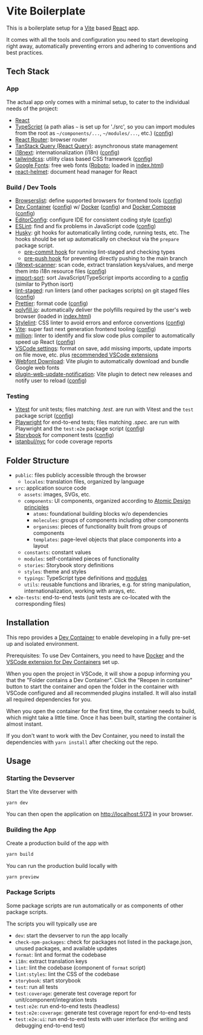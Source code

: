 # Vite Boilerplate

This is a boilerplate setup for a [Vite] based [React] app.

It comes with all the tools and configuration you need to start developing right away, automatically preventing errors and adhering to conventions and best practices.

## Tech Stack

### App

The actual app only comes with a minimal setup, to cater to the individual needs of the project:

- [React]
- [TypeScript] (a path alias `~` is set up for './src', so you can import modules from the root as `~/components/...`, `~/modules/...`, etc.) ([config](./tsconfig.json))
- [React Router][reactRouter]: browser router
- [TanStack Query (React Query)][tanStackQuery]: asynchronous state management
- [i18next][i18next]: internationalization (i18n) ([config](./src/utils/i18n.ts))
- [tailwindcss]: utility class based CSS framework ([config](./tailwind.config.js))
- [Google Fonts][googleFonts]: free web fonts ([Roboto]; loaded in [index.html](./index.html))
- [react-helmet]: document head manager for React

### Build / Dev Tools

- [Browserslist]: define supported browsers for frontend tools ([config](./.browserslistrc))
- [Dev Container][devcontainer] ([config](./.devcontainer/devcontainer.json)) w/ [Docker] ([config](./.devcontainer/Dockerfile)) and [Docker Compose][dockerCompose] ([config](./.devcontainer/docker-compose.yml))
- [EditorConfig]: configure IDE for consistent coding style ([config](./.editorconfig))
- [ESLint]: find and fix problems in JavaScript code ([config](./.eslintrc.json))
- [Husky]: git hooks for automatically linting code, running tests, etc. The hooks should be set up automatically on checkout via the `prepare` package script.
  - [pre-commit hook](/.husky/pre-commit.sh) for running lint-staged and checking types
  - [pre-push hook](/.husky/pre-push.sh) for preventing directly pushing to the main branch
- [i18next-scanner]: scan code, extract translation keys/values, and merge them into i18n resource files ([config](./.importsortrc))
- [import-sort]: sort JavaScript/TypeScript imports according to a [config](./.importsortrc) (similar to Python isort)
- [lint-staged]: run linters (and other packages scripts) on git staged files ([config](./.lintstagedrc.cjs))
- [Prettier]: format code ([config](./prettier.config.js))
- [polyfill.io]: automatically deliver the polyfills required by the user's web browser (loaded in [index.html](./index.html))
- [Stylelint]: CSS linter to avoid errors and enforce conventions ([config](./.stylelintrc.cjs))
- [Vite]: super fast next generation frontend tooling ([config](./vite.config.ts))
- [million]: linter to identify and fix slow code plus compiler to automatically speed up React ([config](./vite.config.ts))
- [VSCode settings](./vscode/settings.json): format on save, add missing imports, update imports on file move, etc. plus [recommended VSCode extensions](./vscode/extensions.json)
- [Webfont Download][webfontDownloadVitePlugin]: Vite plugin to automatically download and bundle Google web fonts
- [plugin-web-update-notification]: Vite plugin to detect new releases and notify user to reload ([config](./vite.config.ts))

### Testing

- [Vitest] for unit tests; files matching _.test._ are run with Vitest and the `test` package script ([config](./vite.config.ts))
- [Playwright] for end-to-end tests; files matching _.spec._ are run with Playwright and the `test:e2e` package script ([config](./playwright.config.js))
- [Storybook] for component tests ([config](./.storybook))
- [istanbul/nyc][istanbul] for code coverage reports

## Folder Structure

- `public`: files publicly accessible through the browser
  - `locales`: translation files, organized by language
- `src`: application source code
  - `assets`: images, SVGs, etc.
  - `components`: UI components, organized according to [Atomic Design principles][atomicDesign]
    - `atoms`: foundational building blocks w/o dependencies
    - `molecules`: groups of components including other components
    - `organisms`: pieces of functionality built from groups of components
    - `templates`: page-level objects that place components into a layout
  - `constants`: constant values
  - `modules`: self-contained pieces of functionality
  - `stories`: Storybook story definitions
  - `styles`: theme and styles
  - `typings`: TypeScript type definitions and [modules](https://www.typescriptlang.org/docs/handbook/declaration-files/templates/module-d-ts.html)
  - `utils`: reusable functions and libraries, e.g. for string manipulation, internationalization, working with arrays, etc.
- `e2e-tests`: end-to-end tests (unit tests are co-located with the corresponding files)

## Installation

This repo provides a [Dev Container][devcontainer] to enable developing in a fully pre-set up and isolated environment.

Prerequisites: To use Dev Containers, you need to have [Docker] and the [VSCode extension for Dev Containers][devcontainersExtension] set up.

When you open the project in VSCode, it will show a popup informing you that the "Folder contains a Dev Container".
Click the "Reopen in container" button to start the container and open the folder in the container with VSCode configured and all recommended plugins installed. It will also install all required dependencies for you.

When you open the container for the first time, the container needs to build, which might take a little time. Once it has been built, starting the container is almost instant.

If you don't want to work with the Dev Container, you need to install the dependencies with `yarn install` after checking out the repo.

## Usage

### Starting the Devserver

Start the Vite devserver with

```bash
yarn dev
```

You can then open the application on <http://localhost:5173> in your browser.

### Building the App

Create a production build of the app with

```bash
yarn build
```

You can run the production build locally with

```bash
yarn preview
```

### Package Scripts

Some package scripts are run automatically or as components of other package scripts.

The scripts you will typically use are

- `dev`: start the devserver to run the app locally
- `check-npm-packages`: check for packages not listed in the package.json, unused packages, and available updates
- `format`: lint and format the codebase
- `i18n`: extract translation keys
- `lint`: lint the codebase (component of `format` script)
- `lint:styles`: lint the CSS of the codebase
- `storybook`: start storybook
- `test`: run all tests
- `test:coverage`: generate test coverage report for unit/component/integration tests
- `test:e2e`: run end-to-end tests (headless)
- `test:e2e:coverage`: generate test coverage report for end-to-end tests
- `test:e2e:ui`: run end-to-end tests with user interface (for writing and debugging end-to-end test)

<!-- Markdown link definitions -->

[atomicDesign]: https://atomicdesign.bradfrost.com/chapter-2/
[Browserslist]: https://browsersl.ist/
[devcontainer]: https://code.visualstudio.com/docs/devcontainers/containers
[devcontainersExtension]: vscode:extension/ms-vscode-remote.remote-containers
[Docker]: https://www.docker.com/products/docker-desktop
[dockerCompose]: https://docs.docker.com/compose/
[EditorConfig]: https://editorconfig.org/
[ESLint]: https://eslint.org/
[googleFonts]: https://fonts.google.com/
[Husky]: https://typicode.github.io/husky/
[i18next-scanner]: https://github.com/i18next/i18next-scanner
[i18next]: https://www.i18next.com/
[import-sort]: https://github.com/renke/import-sort
[istanbul]: https://istanbul.js.org/
[lint-staged]: https://github.com/lint-staged/lint-staged
[million]: https://million.dev/
[Playwright]: https://playwright.dev/
[plugin-web-update-notification]: https://github.com/GreatAuk/plugin-web-update-notification
[polyfill.io]: https://polyfill.io/
[Prettier]: https://prettier.io/
[React]: https://react.dev/
[react-helmet]: https://github.com/nfl/react-helmet
[reactRouter]: https://reactrouter.com/
[Roboto]: https://fonts.google.com/specimen/Roboto
[Storybook]: https://storybook.js.org/
[Stylelint]: https://stylelint.io/
[tailwindcss]: https://tailwindcss.com/
[tanStackQuery]: https://tanstack.com/query/
[TypeScript]: https://www.typescriptlang.org/
[Vite]: https://vitejs.dev/
[Vitest]: https://vitest.dev/
[webfontDownloadVitePlugin]: https://github.com/feat-agency/vite-plugin-webfont-dl
